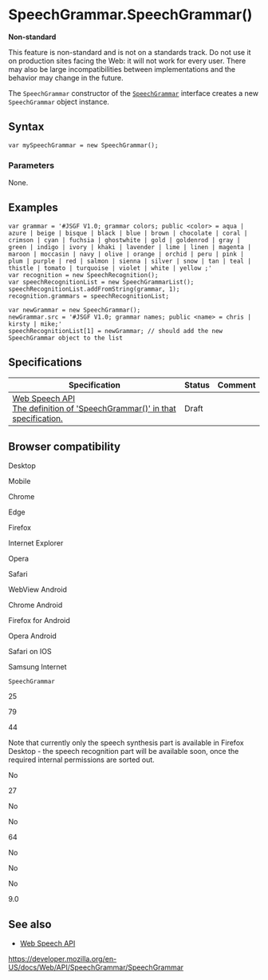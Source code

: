 SpeechGrammar.SpeechGrammar()
=============================

**Non-standard**

This feature is non-standard and is not on a standards track. Do not use it on production sites facing the Web: it will not work for every user. There may also be large incompatibilities between implementations and the behavior may change in the future.

The `SpeechGrammar` constructor of the [`SpeechGrammar`](../speechgrammar) interface creates a new `SpeechGrammar` object instance.

Syntax
------

    var mySpeechGrammar = new SpeechGrammar();

### Parameters

None.

Examples
--------

    var grammar = '#JSGF V1.0; grammar colors; public <color> = aqua | azure | beige | bisque | black | blue | brown | chocolate | coral | crimson | cyan | fuchsia | ghostwhite | gold | goldenrod | gray | green | indigo | ivory | khaki | lavender | lime | linen | magenta | maroon | moccasin | navy | olive | orange | orchid | peru | pink | plum | purple | red | salmon | sienna | silver | snow | tan | teal | thistle | tomato | turquoise | violet | white | yellow ;'
    var recognition = new SpeechRecognition();
    var speechRecognitionList = new SpeechGrammarList();
    speechRecognitionList.addFromString(grammar, 1);
    recognition.grammars = speechRecognitionList;

    var newGrammar = new SpeechGrammar();
    newGrammar.src = '#JSGF V1.0; grammar names; public <name> = chris | kirsty | mike;'
    speechRecognitionList[1] = newGrammar; // should add the new SpeechGrammar object to the list

Specifications
--------------

<table><thead><tr class="header"><th>Specification</th><th>Status</th><th>Comment</th></tr></thead><tbody><tr class="odd"><td><a href="https://wicg.github.io/speech-api/dom-speechgrammar-speechgrammar">Web Speech API<br />
<span class="small">The definition of 'SpeechGrammar()' in that specification.</span></a></td><td><span class="spec-draft">Draft</span></td><td></td></tr></tbody></table>

Browser compatibility
---------------------

Desktop

Mobile

Chrome

Edge

Firefox

Internet Explorer

Opera

Safari

WebView Android

Chrome Android

Firefox for Android

Opera Android

Safari on IOS

Samsung Internet

`SpeechGrammar`

25

79

44

Note that currently only the speech synthesis part is available in Firefox Desktop - the speech recognition part will be available soon, once the required internal permissions are sorted out.

No

27

No

No

64

No

No

No

9.0

See also
--------

-   [Web Speech API](../web_speech_api)

<a href="https://developer.mozilla.org/en-US/docs/Web/API/SpeechGrammar/SpeechGrammar" class="_attribution-link">https://developer.mozilla.org/en-US/docs/Web/API/SpeechGrammar/SpeechGrammar</a>
